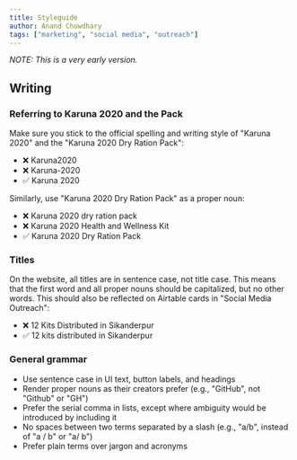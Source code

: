 ```yaml
---
title: Styleguide
author: Anand Chowdhary
tags: ["marketing", "social media", "outreach"]
---
```


_NOTE: This is a very early version._

## Writing

### Referring to Karuna 2020 and the Pack

Make sure you stick to the official spelling and writing style of "Karuna 2020" and the "Karuna 2020 Dry Ration Pack":

- ❌ Karuna2020
- ❌ Karuna-2020
- ✅ Karuna 2020

Similarly, use "Karuna 2020 Dry Ration Pack" as a proper noun:

- ❌ Karuna 2020 dry ration pack
- ❌ Karuna 2020 Health and Wellness Kit
- ✅ Karuna 2020 Dry Ration Pack

### Titles

On the website, all titles are in sentence case, not title case. This means that the first word and all proper nouns should be capitalized, but no other words. This should also be reflected on Airtable cards in "Social Media Outreach":

- ❌ 12 Kits Distributed in Sikanderpur
- ✅ 12 kits distributed in Sikanderpur

### General grammar

- Use sentence case in UI text, button labels, and headings
- Render proper nouns as their creators prefer (e.g., "GitHub", not "Github" or "GH")
- Prefer the serial comma in lists, except where ambiguity would be introduced by including it
- No spaces between two terms separated by a slash (e.g., "a/b", instead of "a / b" or "a/ b")
- Prefer plain terms over jargon and acronyms
